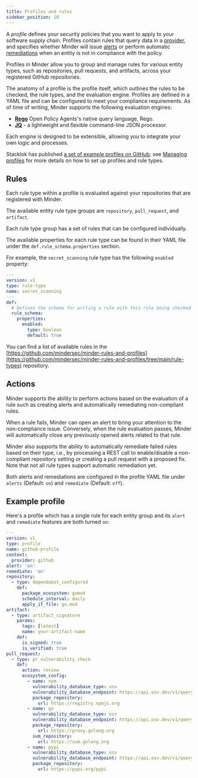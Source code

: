 ```yaml
---
title: Profiles and rules
sidebar_position: 10
---
```


A _profile_ defines your security policies that you want to apply to your
software supply chain. Profiles contain rules that query data in a
[provider](providers.md), and specifies whether Minder will issue
[alerts](alerts.md) or perform automatic [remediations](remediations.md) when an
entity is not in compliance with the policy.

Profiles in Minder allow you to group and manage rules for various entity types,
such as repositories, pull requests, and artifacts, across your registered
GitHub repositories.

The anatomy of a profile is the profile itself, which outlines the rules to be
checked, the rule types, and the evaluation engine. Profiles are defined in a
YAML file and can be configured to meet your compliance requirements. As of time
of writing, Minder supports the following evaluation engines:

- **[Rego](https://www.openpolicyagent.org/docs/latest/policy-language/)** Open
  Policy Agents's native query language, Rego.
- **[JQ](https://jqlang.github.io/jq/)** - a lightweight and flexible
  command-line JSON processor.

Each engine is designed to be extensible, allowing you to integrate your own
logic and processes.

Stacklok has published
[a set of example profiles on GitHub](https://github.com/mindersec/minder-rules-and-profiles/tree/main/profiles);
see [Managing profiles](../how-to/manage_profiles.md) for more details on how to
set up profiles and rule types.

## Rules

Each rule type within a profile is evaluated against your repositories that are
registered with Minder.

The available entity rule type groups are `repository`, `pull_request`, and
`artifact`.

Each rule type group has a set of rules that can be configured individually.

The available properties for each rule type can be found in their YAML file
under the `def.rule_schema.properties` section.

For example, the `secret_scanning` rule type has the following `enabled`
property:

```yaml
---
version: v1
type: rule-type
name: secret_scanning
---
def:
  # Defines the schema for writing a rule with this rule being checked
  rule_schema:
    properties:
      enabled:
        type: boolean
        default: true
```

You can find a list of available rules in the
[https://github.com/mindersec/minder-rules-and-profiles](https://github.com/mindersec/minder-rules-and-profiles/tree/main/rule-types)
repository.

## Actions

Minder supports the ability to perform actions based on the evaluation of a rule
such as creating alerts and automatically remediating non-compliant rules.

When a rule fails, Minder can open an alert to bring your attention to the
non-compliance issue. Conversely, when the rule evaluation passes, Minder will
automatically close any previously opened alerts related to that rule.

Minder also supports the ability to automatically remediate failed rules based
on their type, i.e., by processing a REST call to enable/disable a non-compliant
repository setting or creating a pull request with a proposed fix. Note that not
all rule types support automatic remediation yet.

Both alerts and remediations are configured in the profile YAML file under
`alerts` (Default: `on`) and `remediate` (Default: `off`).

## Example profile

Here's a profile which has a single rule for each entity group and its `alert`
and `remediate` features are both turned `on`:

```yaml
---
version: v1
type: profile
name: github-profile
context:
  provider: github
alert: 'on'
remediate: 'on'
repository:
  - type: dependabot_configured
    def:
      package_ecosystem: gomod
      schedule_interval: daily
      apply_if_file: go.mod
artifact:
  - type: artifact_signature
    params:
      tags: [latest]
      name: your-artifact-name
    def:
      is_signed: true
      is_verified: true
pull_request:
  - type: pr_vulnerability_check
    def:
      action: review
      ecosystem_config:
        - name: npm
          vulnerability_database_type: osv
          vulnerability_database_endpoint: https://api.osv.dev/v1/query
          package_repository:
            url: https://registry.npmjs.org
        - name: go
          vulnerability_database_type: osv
          vulnerability_database_endpoint: https://api.osv.dev/v1/query
          package_repository:
            url: https://proxy.golang.org
          sum_repository:
            url: https://sum.golang.org
        - name: pypi
          vulnerability_database_type: osv
          vulnerability_database_endpoint: https://api.osv.dev/v1/query
          package_repository:
            url: https://pypi.org/pypi
```

